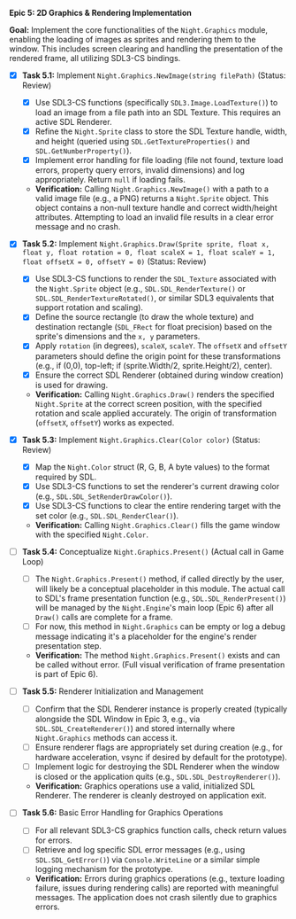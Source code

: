 **Epic 5: 2D Graphics & Rendering Implementation**

**Goal:** Implement the core functionalities of the `Night.Graphics` module, enabling the loading of images as sprites and rendering them to the window. This includes screen clearing and handling the presentation of the rendered frame, all utilizing SDL3-CS bindings.

- [X] **Task 5.1:** Implement `Night.Graphics.NewImage(string filePath)` (Status: Review)
    - [X] Use SDL3-CS functions (specifically `SDL3.Image.LoadTexture()`) to load an image from a file path into an SDL Texture. This requires an active SDL Renderer.
    - [X] Refine the `Night.Sprite` class to store the SDL Texture handle, width, and height (queried using `SDL.GetTextureProperties()` and `SDL.GetNumberProperty()`).
    - [X] Implement error handling for file loading (file not found, texture load errors, property query errors, invalid dimensions) and log appropriately. Return `null` if loading fails.
    - **Verification:** Calling `Night.Graphics.NewImage()` with a path to a valid image file (e.g., a PNG) returns a `Night.Sprite` object. This object contains a non-null texture handle and correct width/height attributes. Attempting to load an invalid file results in a clear error message and no crash.

- [X] **Task 5.2:** Implement `Night.Graphics.Draw(Sprite sprite, float x, float y, float rotation = 0, float scaleX = 1, float scaleY = 1, float offsetX = 0, offsetY = 0)` (Status: Review)
    - [X] Use SDL3-CS functions to render the `SDL_Texture` associated with the `Night.Sprite` object (e.g., `SDL.SDL_RenderTexture()` or `SDL.SDL_RenderTextureRotated()`, or similar SDL3 equivalents that support rotation and scaling).
    - [X] Define the source rectangle (to draw the whole texture) and destination rectangle (`SDL_FRect` for float precision) based on the sprite's dimensions and the `x, y` parameters.
    - [X] Apply `rotation` (in degrees), `scaleX`, `scaleY`. The `offsetX` and `offsetY` parameters should define the origin point for these transformations (e.g., if (0,0), top-left; if (sprite.Width/2, sprite.Height/2), center).
    - [X] Ensure the correct SDL Renderer (obtained during window creation) is used for drawing.
    - **Verification:** Calling `Night.Graphics.Draw()` renders the specified `Night.Sprite` at the correct screen position, with the specified rotation and scale applied accurately. The origin of transformation (`offsetX`, `offsetY`) works as expected.

- [X] **Task 5.3:** Implement `Night.Graphics.Clear(Color color)` (Status: Review)
    - [X] Map the `Night.Color` struct (R, G, B, A byte values) to the format required by SDL.
    - [X] Use SDL3-CS functions to set the renderer's current drawing color (e.g., `SDL.SDL_SetRenderDrawColor()`).
    - [X] Use SDL3-CS functions to clear the entire rendering target with the set color (e.g., `SDL.SDL_RenderClear()`).
    - **Verification:** Calling `Night.Graphics.Clear()` fills the game window with the specified `Night.Color`.

- [ ] **Task 5.4:** Conceptualize `Night.Graphics.Present()` (Actual call in Game Loop)
    - [ ] The `Night.Graphics.Present()` method, if called directly by the user, will likely be a conceptual placeholder in this module. The actual call to SDL's frame presentation function (e.g., `SDL.SDL_RenderPresent()`) will be managed by the `Night.Engine`'s main loop (Epic 6) after all `Draw()` calls are complete for a frame.
    - [ ] For now, this method in `Night.Graphics` can be empty or log a debug message indicating it's a placeholder for the engine's render presentation step.
    - **Verification:** The method `Night.Graphics.Present()` exists and can be called without error. (Full visual verification of frame presentation is part of Epic 6).

- [ ] **Task 5.5:** Renderer Initialization and Management
    - [ ] Confirm that the SDL Renderer instance is properly created (typically alongside the SDL Window in Epic 3, e.g., via `SDL.SDL_CreateRenderer()`) and stored internally where `Night.Graphics` methods can access it.
    - [ ] Ensure renderer flags are appropriately set during creation (e.g., for hardware acceleration, vsync if desired by default for the prototype).
    - [ ] Implement logic for destroying the SDL Renderer when the window is closed or the application quits (e.g., `SDL.SDL_DestroyRenderer()`).
    - **Verification:** Graphics operations use a valid, initialized SDL Renderer. The renderer is cleanly destroyed on application exit.
- [ ] **Task 5.6:** Basic Error Handling for Graphics Operations
    
    - [ ] For all relevant SDL3-CS graphics function calls, check return values for errors.
    - [ ] Retrieve and log specific SDL error messages (e.g., using `SDL.SDL_GetError()`) via `Console.WriteLine` or a similar simple logging mechanism for the prototype.
    - **Verification:** Errors during graphics operations (e.g., texture loading failure, issues during rendering calls) are reported with meaningful messages. The application does not crash silently due to graphics errors.
